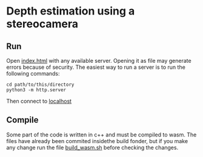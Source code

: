 # Depth estimation using a stereocamera

## Run
Open [index.html](https://github.com/andrea-alfonsi/RoboticBlog/blob/main/diary/stereocamera_depth/index.html) with any available server. Opening it as file may generate errors because of security.
The easiest way to run a server is to run the following commands:

```
cd path/to/this/directory
python3 -m http.server
```

Then connect to [localhost](localhost:8000)

## Compile 

Some part of the code is written in c++ and must be compiled to wasm. The files have already been commited insidethe build fonder, but if you make any change run the file [build_wasm.sh](https://github.com/andrea-alfonsi/RoboticBlog/blob/main/diary/stereocamera_depth/build_wasm.sh) before checking the changes. 
